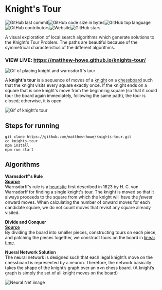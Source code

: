 <p align="center"><h1> Knight's Tour </h1></p>

![GitHub last commit](https://img.shields.io/github/last-commit/matthew-howe/knights-tour)![GitHub code size in bytes](https://img.shields.io/github/languages/code-size/matthew-howe/knights-tour)![GitHub top language](https://img.shields.io/github/languages/top/matthew-howe/knights-tour)![GitHub contributors](https://img.shields.io/github/contributors/matthew-howe/knights-tour)![Website](https://img.shields.io/website?url=https%3A%2F%2Fmatthew-howe.github.io%2Fknights-tour%2F)![GitHub stars](https://img.shields.io/github/stars/matthew-howe/knights-tour)


 A visual exploration of local search algorithms which generate solutions to the Knight's Tour Problem. The paths are beautiful because of the symmetrical characteristics of the different algorithms.

### VIEW LIVE: https://matthew-howe.github.io/knights-tour/

![Gif of placing knight and warnsdorff's tour](https://github.com/matthew-howe/knights-tour/blob/master/img/kt.gif)

A **knight's tour** is a sequence of moves of a [knight](https://en.wikipedia.org/wiki/Knight_(chess)) on a [chessboard](https://en.wikipedia.org/wiki/Chessboard) such that the knight visits every square exactly once. If the knight ends on a square that is one knight's move from the beginning square (so that it could tour the board again immediately, following the same path), the tour is closed; otherwise, it is open.

![Gif of knight's tour](https://github.com/matthew-howe/knights-tour/blob/master/img/kt2.gif)

## Steps for running

```
git clone https://github.com/matthew-howe/knights-tour.git
cd knights-tour
npm install
npm run start
```

## Algorithms

**Warnsdorff's Rule**  
 [**Source**](https://github.com/matthew-howe/knights-tour/blob/master/src/algorithms/warnsdorf.tsx)  
 Warnsdorff's rule is a [heuristic](https://en.wikipedia.org/wiki/Heuristic) first described in 1823 by H. C. von Warnsdorff for finding a single knight's tour. The knight is moved so that it always proceeds to the square from which the knight will have the *fewest* onward moves. When calculating the number of onward moves for each candidate square, we do not count moves that revisit any square already visited.

**Divide and Conquer**  
 [**Source**](https://github.com/matthew-howe/knights-tour/blob/master/src/algorithms/divideandconquer.tsx)  
 By dividing the board into smaller pieces, constructing tours on each piece, and patching the pieces together, we construct tours on the board in [linear time](https://en.wikipedia.org/wiki/Time_complexity#Linear_time).

**Nueral Network Solution**  
 The neural network is designed such that each legal knight’s move on the chessboard is represented by a neuron. Therefore, the network basically takes the shape of the knight’s graph over an n×n chess board. (A knight’s graph is simply the set of all knight moves on the board)

![Neural Net image](https://upload.wikimedia.org/wikipedia/commons/c/c9/Knight's_Tour_24x24.svg)